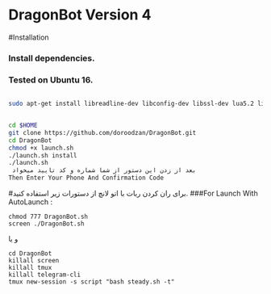 # DragonBot Version 4

#Installation
### Install dependencies.
### Tested on Ubuntu 16.
```sh

sudo apt-get install libreadline-dev libconfig-dev libssl-dev lua5.2 liblua5.2-dev lua-socket lua-sec lua-expat libevent-dev make unzip git redis-server autoconf g++ libjansson-dev libpython-dev expat libexpat1-dev


cd $HOME
git clone https://github.com/doroodzan/DragonBot.git
cd DragonBot
chmod +x launch.sh
./launch.sh install
./launch.sh
 بعد از زدن این دستور از شما شماره و کد تایید میخواد
Then Enter Your Phone And Confirmation Code
 ```
 

#برای ران کردن ربات با اتو لانچ از دستورات زیر استفاده کنید.
###For Launch With AutoLaunch :
```
chmod 777 DragonBot.sh
screen ./DragonBot.sh
```
و یا

```
cd DragonBot
killall screen
killall tmux
killall telegram-cli
tmux new-session -s script "bash steady.sh -t"
```

